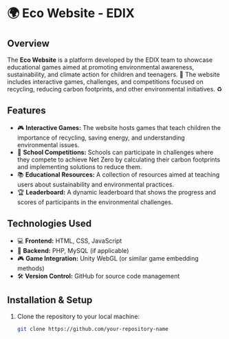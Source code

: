 # 🌍 Eco Website - EDIX

## Overview
The **Eco Website** is a platform developed by the EDIX team to showcase educational games aimed at promoting environmental awareness, sustainability, and climate action for children and teenagers. 🌱 The website includes interactive games, challenges, and competitions focused on recycling, reducing carbon footprints, and other environmental initiatives. ♻️

## Features
- 🎮 **Interactive Games:** The website hosts games that teach children the importance of recycling, saving energy, and understanding environmental issues.
- 🏫 **School Competitions:** Schools can participate in challenges where they compete to achieve Net Zero by calculating their carbon footprints and implementing solutions to reduce them.
- 📚 **Educational Resources:** A collection of resources aimed at teaching users about sustainability and environmental practices.
- 🏆 **Leaderboard:** A dynamic leaderboard that shows the progress and scores of participants in the environmental challenges.

## Technologies Used
- 💻 **Frontend:** HTML, CSS, JavaScript
- 🔧 **Backend:** PHP, MySQL (if applicable)
- 🎮 **Game Integration:** Unity WebGL (or similar game embedding methods)
- 🛠️ **Version Control:** GitHub for source code management

## Installation & Setup
1. Clone the repository to your local machine:
   ```bash
   git clone https://github.com/your-repository-name
